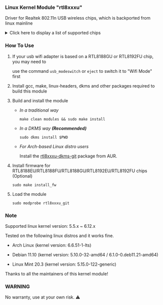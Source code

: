 ### Linux Kernel Module "rtl8xxxu"

Driver for Realtek 802.11n USB wireless chips, which is backported from linux mainline
<details>
<summary>Click here to display a list of supported chips</summary>
<pre><code>
RTL8188CU/CUS/CTV
RTL8188EU/EUS/ETV
RTL8188FU/FTV
RTL8188GU | RTL8188RU
RTL8191CU | RTL8192CU 
RTL8192EU | RTL8192FU
RTL8723AU | RTL8723BU
</code></pre>
</details>

### How To Use

1. If your usb wifi adapter is based on a RTL8188GU or RTL8192FU chip, you may need to

   use the command `usb_modeswitch` or `eject` to switch it to "Wifi Mode" first

2. Install gcc, make, linux-headers, dkms and other packages required to build this module

3. Build and install the module 

   * _In a traditional way_

     `make clean modules && sudo make install`

   * _In a DKMS way **(Recommended)**_

     `sudo dkms install $PWD`

   * _For Arch-based Linux distro users_

     Install the [rtl8xxxu-dkms-git](https://aur.archlinux.org/packages/rtl8xxxu-dkms-git) package from AUR.

4. Install firmware for RTL8188EU/RTL8188FU/RTL8188GU/RTL8192EU/RTL8192FU chips (Optional)

   `sudo make install_fw`

5. Load the module

   `sudo modprobe rtl8xxxu_git`

### Note

Supported linux kernel version: 5.5.x ~ 6.12.x

Tested on the following linux distros and it works fine.

* Arch Linux  (kernel version: 6.6.51-1-lts)

* Debian 11.10 (kernel version: 5.10.0-32-amd64 / 6.1.0-0.deb11.21-amd64)

* Linux Mint 20.3 (kernel version: 5.15.0-122-generic)

Thanks to all the maintainers of this kernel module!

### WARNING

No warranty, use at your own risk. :warning:

